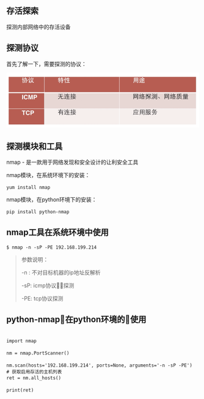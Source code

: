 ## 存活探索

  探测内部网络中的存活设备


## 探测协议

  首先了解一下，需要探测的协议：

![探测协议](../asset/assets_scanning/探测协议.png)

## 探测模块和工具

nmap - 是一款用于网络发现和安全设计的让利安全工具

nmap模块，在系统环境下的安装：


```
yum install nmap

```


nmap模块，在python环境下的安装：


```
pip install python-nmap

```


## nmap工具在系统环境中使用


```
$ nmap -n -sP -PE 192.168.199.214
```
>参数说明：
>
> -n : 不对目标机器的ip地址反解析
>
>-sP: icmp协议探测
>
> -PE: tcp协议探测

## python-nmap在python环境的使用

```

import nmap

nm = nmap.PortScanner()

nm.scan(hosts='192.168.199.214', ports=None, arguments='-n -sP -PE')
# 获取启用存活的主机列表
ret = nm.all_hosts()

print(ret)

```
